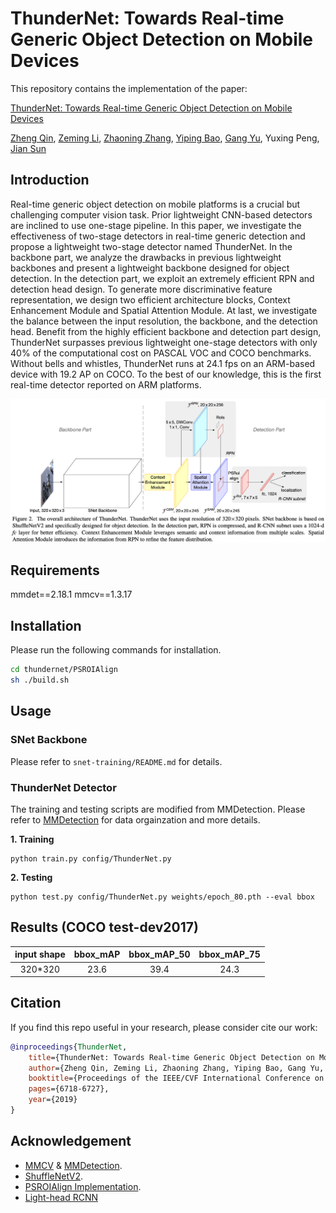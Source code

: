 # ThunderNet: Towards Real-time Generic Object Detection on Mobile Devices

This repository contains the implementation of the paper:

[ThunderNet: Towards Real-time Generic Object Detection on Mobile Devices]()

[Zheng Qin](https://scholar.google.com/citations?user=DnHBAN0AAAAJ), [Zeming Li](https://scholar.google.com/citations?user=XdTqWS0AAAAJ), [Zhaoning Zhang](https://scholar.google.com/citations?user=E_J1q2AAAAAJ), [Yiping Bao](https://scholar.google.com/citations?user=EB9_W4kAAAAJ), [Gang Yu](https://scholar.google.com/citations?user=BJdigYsAAAAJ), Yuxing Peng, [Jian Sun](https://scholar.google.com/citations?user=ALVSZAYAAAAJ)

## Introduction

Real-time generic object detection on mobile platforms is a crucial but challenging computer vision task. Prior lightweight CNN-based detectors are inclined to use one-stage pipeline. In this paper, we investigate the effectiveness of two-stage detectors in real-time generic detection and propose a lightweight two-stage detector named ThunderNet. In the backbone part, we analyze the drawbacks in previous lightweight backbones and present a lightweight backbone designed for object detection. In the detection part, we exploit an extremely efficient RPN and detection head design. To generate more discriminative feature representation, we design two efficient architecture blocks, Context Enhancement Module and Spatial Attention Module. At last, we investigate the balance between the input resolution, the backbone, and the detection head. Benefit from the highly efficient backbone and detection part design, ThunderNet surpasses previous lightweight one-stage detectors with only 40% of the computational cost on PASCAL VOC and COCO benchmarks. Without bells and whistles, ThunderNet runs at 24.1 fps on an ARM-based device with 19.2 AP on COCO. To the best of our knowledge, this is the first real-time detector reported on ARM platforms.

![](assets/teaser.png)

## Requirements

mmdet==2.18.1
mmcv==1.3.17

## Installation

Please run the following commands for installation.

```bash
cd thundernet/PSROIAlign
sh ./build.sh
```

## Usage

### SNet Backbone

Please refer to `snet-training/README.md` for details.

### ThunderNet Detector

The training and testing scripts are modified from MMDetection. Please refer to [MMDetection](https://github.com/open-mmlab/mmdetection) for data orgainzation and more details.

**1. Training**

```shell
python train.py config/ThunderNet.py
```

**2. Testing**

```shell
python test.py config/ThunderNet.py weights/epoch_80.pth --eval bbox
```

## Results (COCO test-dev2017)

| input shape | bbox_mAP | bbox_mAP_50 | bbox_mAP_75 |
| :---: | :---: | :---: | :---: |
| 320*320 | 23.6 | 39.4 | 24.3 |


## Citation

If you find this repo useful in your research, please consider cite our work:

```bibtex
@inproceedings{ThunderNet,
    title={ThunderNet: Towards Real-time Generic Object Detection on Mobile Devices},
    author={Zheng Qin, Zeming Li, Zhaoning Zhang, Yiping Bao, Gang Yu, Yuxing Peng, Jian Sun},
    booktitle={Proceedings of the IEEE/CVF International Conference on Computer Vision},
    pages={6718-6727},
    year={2019}
}
```

## Acknowledgement

- [MMCV](https://github.com/open-mmlab/mmcv) & [MMDetection](https://github.com/open-mmlab/mmdetection).
- [ShuffleNetV2](https://github.com/megvii-model/ShuffleNet-Series/tree/master/ShuffleNetV2).
- [PSROIAlign Implementation](https://github.com/McDo/PSROIAlign-Multi-Batch-PyTorch).
- [Light-head RCNN](https://github.com/zengarden/light_head_rcnn)
